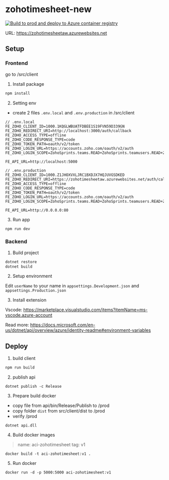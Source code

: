 # zohotimesheet-new

[![Build to prod and deploy to Azure container registry](https://github.com/VienArchway/zohotimesheet-new/actions/workflows/ci.yml/badge.svg)](https://github.com/VienArchway/zohotimesheet-new/actions/workflows/ci.yml)

URL: https://zohotimesheetaw.azurewebsites.net

## Setup

### Frontend

go to /src/client

1. Install package

```js
npm install
```

2. Setting env

- create 2 files `.env.local` and `.env.production` in /src/client
```env
// .env.local
FE_ZOHO_CLIENT_ID=1000.1KQGLWBUATFDBEE1S19FVN59D339GN
FE_ZOHO_REDIRECT_URI=http://localhost:3000/auth/callback
FE_ZOHO_ACCESS_TYPE=offline
FE_ZOHO_CODE_RESPONSE_TYPE=code
FE_ZOHO_TOKEN_PATH=oauth/v2/token
FE_ZOHO_LOGIN_URL=https://accounts.zoho.com/oauth/v2/auth
FE_ZOHO_LOGIN_SCOPE=ZohoSprints.teams.READ+ZohoSprints.teamusers.READ+ZohoSprints.projects.READ+ZohoSprints.sprints.READ+aaaserver.profile.READ

FE_API_URL=http://localhost:5000
```

```env
// .env.production
FE_ZOHO_CLIENT_ID=1000.Z1JHOXVXLJRC1BXDJX7HQJUVGSDKED
FE_ZOHO_REDIRECT_URI=https://zohotimesheetaw.azurewebsites.net/auth/callback
FE_ZOHO_ACCESS_TYPE=offline
FE_ZOHO_CODE_RESPONSE_TYPE=code
FE_ZOHO_TOKEN_PATH=oauth/v2/token
FE_ZOHO_LOGIN_URL=https://accounts.zoho.com/oauth/v2/auth
FE_ZOHO_LOGIN_SCOPE=ZohoSprints.teams.READ+ZohoSprints.teamusers.READ+ZohoSprints.projects.READ+ZohoSprints.sprints.READ+aaaserver.profile.READ

FE_API_URL=http://0.0.0.0:80
```

3. Run app

```js
npm run dev
```

### Backend

1. Build project

```js
dotnet restore
dotnet build
```

2. Setup environment

Edit `userName` to your name in `appsettings.Development.json` and `appsettings.Production.json`

3. Install extension

Vscode: https://marketplace.visualstudio.com/items?itemName=ms-vscode.azure-account

Read more: https://docs.microsoft.com/en-us/dotnet/api/overview/azure/identity-readme#environment-variables

## Deploy

1. build client

```js
npm run build
```

2. publish api

```
dotnet publish -c Release
```

3. Prepare build docker

- copy file from api/bin/Release/Publish to /prod
- copy folder `dist` from src/client/dist to /prod
- verify /prod
```
dotnet api.dll
```

4. Build docker images 

> name: aci-zohotimesheet
> tag: v1

```
docker build -t aci-zohotimesheet:v1 .
```

5. Run docker

```
docker run -d -p 5000:5000 aci-zohotimesheet:v1
```
